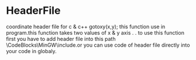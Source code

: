 # HeaderFile
coordinate header file for c &amp; c++ 
gotoxy(x,y);  this function use in program.this function takes two values of x & y axis .             .
to use this function first you have to add header file into this path \CodeBlocks\MinGW\include.or you can  use code of  header file directly into your code in globaly.
